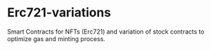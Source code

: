 # Erc721-variations
Smart Contracts for NFTs (Erc721) and variation of stock contracts to optimize gas and minting process.
